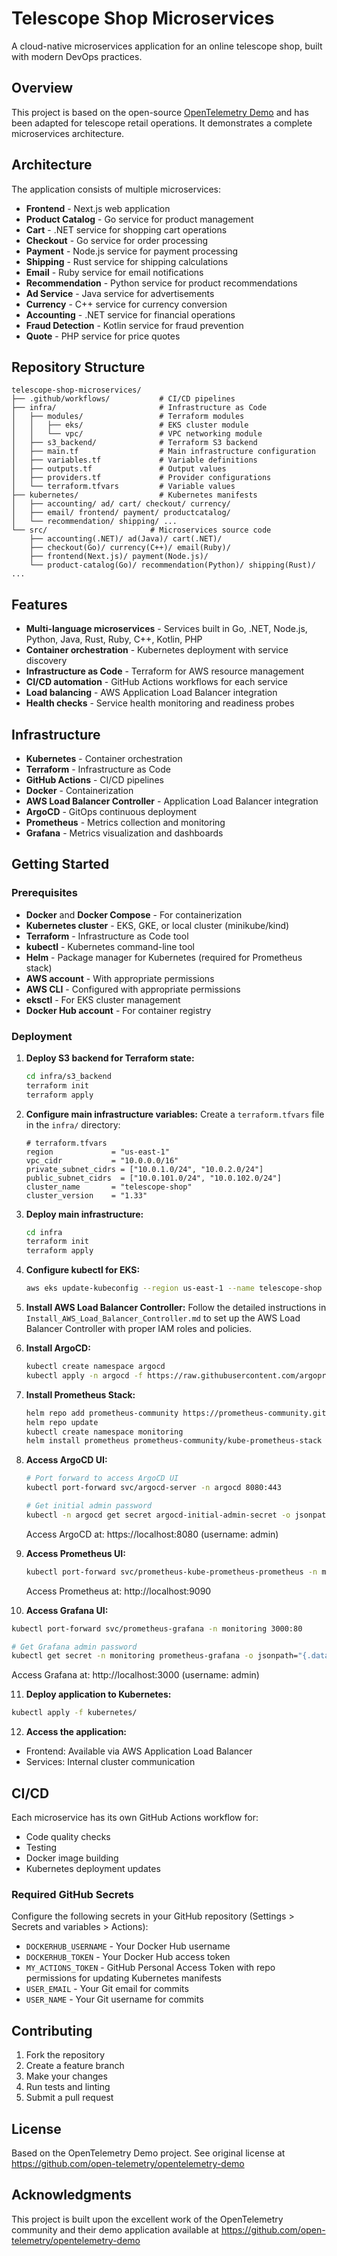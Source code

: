 # Telescope Shop Microservices

A cloud-native microservices application for an online telescope shop, built with modern DevOps practices.

## Overview

This project is based on the open-source [OpenTelemetry Demo](https://github.com/open-telemetry/opentelemetry-demo) and has been adapted for telescope retail operations. It demonstrates a complete microservices architecture.

## Architecture

The application consists of multiple microservices:

- **Frontend** - Next.js web application
- **Product Catalog** - Go service for product management
- **Cart** - .NET service for shopping cart operations
- **Checkout** - Go service for order processing
- **Payment** - Node.js service for payment processing
- **Shipping** - Rust service for shipping calculations
- **Email** - Ruby service for email notifications
- **Recommendation** - Python service for product recommendations
- **Ad Service** - Java service for advertisements
- **Currency** - C++ service for currency conversion
- **Accounting** - .NET service for financial operations
- **Fraud Detection** - Kotlin service for fraud prevention
- **Quote** - PHP service for price quotes

## Repository Structure

```
telescope-shop-microservices/
├── .github/workflows/           # CI/CD pipelines
├── infra/                       # Infrastructure as Code
│   ├── modules/                 # Terraform modules
│   │   ├── eks/                 # EKS cluster module
│   │   └── vpc/                 # VPC networking module
│   ├── s3_backend/              # Terraform S3 backend
│   ├── main.tf                  # Main infrastructure configuration
│   ├── variables.tf             # Variable definitions
│   ├── outputs.tf               # Output values
│   ├── providers.tf             # Provider configurations
│   └── terraform.tfvars         # Variable values
├── kubernetes/                  # Kubernetes manifests
│   ├── accounting/ ad/ cart/ checkout/ currency/
│   ├── email/ frontend/ payment/ productcatalog/
│   └── recommendation/ shipping/ ...
└── src/                       # Microservices source code
    ├── accounting(.NET)/ ad(Java)/ cart(.NET)/
    ├── checkout(Go)/ currency(C++)/ email(Ruby)/
    ├── frontend(Next.js)/ payment(Node.js)/
    └── product-catalog(Go)/ recommendation(Python)/ shipping(Rust)/ ...
```

## Features

- **Multi-language microservices** - Services built in Go, .NET, Node.js, Python, Java, Rust, Ruby, C++, Kotlin, PHP
- **Container orchestration** - Kubernetes deployment with service discovery
- **Infrastructure as Code** - Terraform for AWS resource management
- **CI/CD automation** - GitHub Actions workflows for each service
- **Load balancing** - AWS Application Load Balancer integration
- **Health checks** - Service health monitoring and readiness probes

## Infrastructure

- **Kubernetes** - Container orchestration
- **Terraform** - Infrastructure as Code
- **GitHub Actions** - CI/CD pipelines
- **Docker** - Containerization
- **AWS Load Balancer Controller** - Application Load Balancer integration
- **ArgoCD** - GitOps continuous deployment
- **Prometheus** - Metrics collection and monitoring
- **Grafana** - Metrics visualization and dashboards

## Getting Started

### Prerequisites

- **Docker** and **Docker Compose** - For containerization
- **Kubernetes cluster** - EKS, GKE, or local cluster (minikube/kind)
- **Terraform** - Infrastructure as Code tool
- **kubectl** - Kubernetes command-line tool
- **Helm** - Package manager for Kubernetes (required for Prometheus stack)
- **AWS account** - With appropriate permissions
- **AWS CLI** - Configured with appropriate permissions
- **eksctl** - For EKS cluster management
- **Docker Hub account** - For container registry

### Deployment

1. **Deploy S3 backend for Terraform state:**
   ```bash
   cd infra/s3_backend
   terraform init
   terraform apply
   ```

2. **Configure main infrastructure variables:**
   Create a `terraform.tfvars` file in the `infra/` directory:
   ```hcl
   # terraform.tfvars
   region             = "us-east-1"
   vpc_cidr           = "10.0.0.0/16"
   private_subnet_cidrs = ["10.0.1.0/24", "10.0.2.0/24"]
   public_subnet_cidrs  = ["10.0.101.0/24", "10.0.102.0/24"]
   cluster_name       = "telescope-shop"
   cluster_version    = "1.33"
   ```

3. **Deploy main infrastructure:**
   ```bash
   cd infra
   terraform init
   terraform apply
   ```

4. **Configure kubectl for EKS:**
   ```bash
   aws eks update-kubeconfig --region us-east-1 --name telescope-shop
   ```

5. **Install AWS Load Balancer Controller:**
   Follow the detailed instructions in `Install_AWS_Load_Balancer_Controller.md` to set up the AWS Load Balancer Controller with proper IAM roles and policies.

6. **Install ArgoCD:**
   ```bash
   kubectl create namespace argocd
   kubectl apply -n argocd -f https://raw.githubusercontent.com/argoproj/argo-cd/stable/manifests/install.yaml
   ```

7. **Install Prometheus Stack:**
   ```bash
   helm repo add prometheus-community https://prometheus-community.github.io/helm-charts
   helm repo update
   kubectl create namespace monitoring
   helm install prometheus prometheus-community/kube-prometheus-stack -n monitoring
   ```

8. **Access ArgoCD UI:**
   ```bash
   # Port forward to access ArgoCD UI
   kubectl port-forward svc/argocd-server -n argocd 8080:443
   
   # Get initial admin password
   kubectl -n argocd get secret argocd-initial-admin-secret -o jsonpath="{.data.password}" | base64 -d
   ```
   Access ArgoCD at: https://localhost:8080 (username: admin)

9. **Access Prometheus UI:**
   ```bash
   kubectl port-forward svc/prometheus-kube-prometheus-prometheus -n monitoring 9090:9090
   ```
   Access Prometheus at: http://localhost:9090

10. **Access Grafana UI:**
   ```bash
   kubectl port-forward svc/prometheus-grafana -n monitoring 3000:80
   
   # Get Grafana admin password
   kubectl get secret -n monitoring prometheus-grafana -o jsonpath="{.data.admin-password}" | base64 -d
   ```
   Access Grafana at: http://localhost:3000 (username: admin)

11. **Deploy application to Kubernetes:**
   ```bash
   kubectl apply -f kubernetes/
   ```

12. **Access the application:**
   - Frontend: Available via AWS Application Load Balancer
   - Services: Internal cluster communication

## CI/CD

Each microservice has its own GitHub Actions workflow for:
- Code quality checks
- Testing
- Docker image building
- Kubernetes deployment updates

### Required GitHub Secrets

Configure the following secrets in your GitHub repository (Settings > Secrets and variables > Actions):

- `DOCKERHUB_USERNAME` - Your Docker Hub username
- `DOCKERHUB_TOKEN` - Your Docker Hub access token
- `MY_ACTIONS_TOKEN` - GitHub Personal Access Token with repo permissions for updating Kubernetes manifests
- `USER_EMAIL` - Your Git email for commits
- `USER_NAME` - Your Git username for commits

## Contributing

1. Fork the repository
2. Create a feature branch
3. Make your changes
4. Run tests and linting
5. Submit a pull request

## License

Based on the OpenTelemetry Demo project. See original license at https://github.com/open-telemetry/opentelemetry-demo

## Acknowledgments

This project is built upon the excellent work of the OpenTelemetry community and their demo application available at https://github.com/open-telemetry/opentelemetry-demo